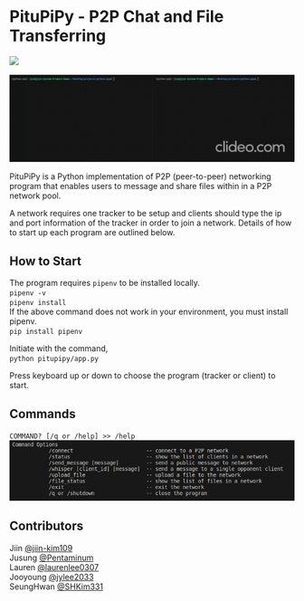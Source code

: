 # PituPiPy - P2P Chat and File Transferring
<img src="https://img.shields.io/badge/Python-v3.10-3776AB?style=flat">  

![](./resources/demo.gif)

PituPiPy is a Python implementation of P2P (peer-to-peer) networking program that enables users to message and share files within in a P2P network pool.

A network requires one tracker to be setup and clients should type the ip and port information of the tracker in order to join a network. Details of how to start up each program are outlined below.

## How to Start
The program requires `pipenv` to be installed locally.  
`pipenv -v`  
`pipenv install`  
If the above command does not work in your environment, you must install pipenv.  
`pip install pipenv`  

Initiate with the command,  
`python pitupipy/app.py`

Press keyboard up or down to choose the program (tracker or client) to start.

## Commands

`COMMAND? [/q or /help] >> /help`  
![](./resources/commands.png)

## Contributors
Jiin [@jiin-kim109](https://github.com/jiin-kim109)  
Jusung [@Pentaminum](https://github.com/Pentaminum)   
Lauren [@laurenlee0307](https://github.com/)   
Jooyoung [@jylee2033](https://github.com/jylee2033)  
SeungHwan [@SHKim331](https://github.com/SHKim331)  